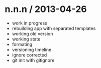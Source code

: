 
n.n.n / 2013-04-26 
==================

  * work in progress
  * rebuilding app with separated templates
  * working old version
  * working state
  * formating
  * versioning timeline
  * ignore corrected
  * git init with gitignore
